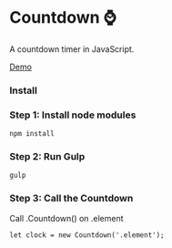 # Countdown :watch:
A countdown timer in JavaScript.

[Demo](https://shahiem.github.io/countdown/)

### Install

### Step 1: Install node modules
```
npm install
```

### Step 2: Run Gulp
```
gulp
```

### Step 3: Call the Countdown

Call .Countdown() on .element
```
let clock = new Countdown('.element');

```
